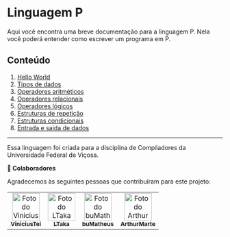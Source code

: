 # Linguagem P

Aqui você encontra uma breve documentação para a linguagem P. Nela você poderá entender como escrever um programa em P.

## Conteúdo

1. [Hello World](hello-world.md)
2. [Tipos de dados](tipos-dados.md)
3. [Operadores aritméticos](operadores-aritmeticos.md)
4. [Operadores relacionais](operadores-relacionais.md)
5. [Operadores lógicos](operadores-logicos.md)
6. [Estruturas de repetição](repeticao.md)
7. [Estruturas condicionais](condicionais.md)
8. [Entrada e saida de dados](entrada-saida.md)

---

Essa linguagem foi criada para a disciplina de Compiladores da Universidade Federal de Viçosa.

**🤝 Colaboradores**

Agradecemos às seguintes pessoas que contribuíram para este projeto:

<table>
  <tr>
    <td align="center">
      <a href="https://github.com/ViniciusTei">
        <img src="https://github.com/ViniciusTei.png" width="64px;" alt="Foto do Vinicius no GitHub"/><br>
        <sub>
          <b>ViniciusTei</b>
        </sub>
      </a>
    </td>
    <td align="center">
      <a href="https://github.com/LTaka">
        <img src="https://github.com/LTaka.png" width="64px;" alt="Foto do LTaka no GitHub"/><br>
        <sub>
          <b>LTaka</b>
        </sub>
      </a>
    </td>
    <td align="center">
      <a href="https://github.com/buMatheus">
        <img src="https://github.com/buMatheus.png" width="64px;" alt="Foto do buMatheus no GitHub"/><br>
        <sub>
          <b>buMatheus</b>
        </sub>
      </a>
    </td>
    <td align="center">
      <a href="https://github.com/ArthurMarte">
        <img src="https://github.com/ArthurMarte.png" width="64px;" alt="Foto do ArthurMarte no GitHub"/><br>
        <sub>
          <b>ArthurMarte</b>
        </sub>
      </a>
    </td>
  </tr>
</table>